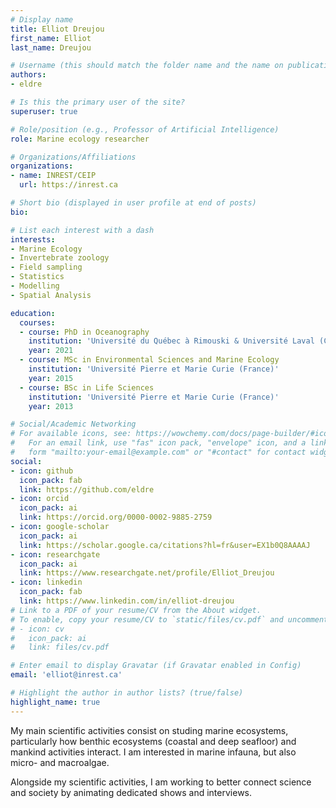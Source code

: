 ```yaml
---
# Display name
title: Elliot Dreujou
first_name: Elliot
last_name: Dreujou

# Username (this should match the folder name and the name on publications)
authors:
- eldre

# Is this the primary user of the site?
superuser: true

# Role/position (e.g., Professor of Artificial Intelligence)
role: Marine ecology researcher

# Organizations/Affiliations
organizations:
- name: INREST/CEIP
  url: https://inrest.ca

# Short bio (displayed in user profile at end of posts)
bio: 

# List each interest with a dash
interests:
- Marine Ecology
- Invertebrate zoology
- Field sampling
- Statistics
- Modelling
- Spatial Analysis

education:
  courses:
  - course: PhD in Oceanography
    institution: 'Université du Québec à Rimouski & Université Laval (Canada)'
    year: 2021
  - course: MSc in Environmental Sciences and Marine Ecology
    institution: 'Université Pierre et Marie Curie (France)'
    year: 2015
  - course: BSc in Life Sciences
    institution: 'Université Pierre et Marie Curie (France)'
    year: 2013

# Social/Academic Networking
# For available icons, see: https://wowchemy.com/docs/page-builder/#icons
#   For an email link, use "fas" icon pack, "envelope" icon, and a link in the
#   form "mailto:your-email@example.com" or "#contact" for contact widget.
social:
- icon: github
  icon_pack: fab
  link: https://github.com/eldre
- icon: orcid
  icon_pack: ai
  link: https://orcid.org/0000-0002-9885-2759
- icon: google-scholar
  icon_pack: ai
  link: https://scholar.google.ca/citations?hl=fr&user=EX1b0Q8AAAAJ
- icon: researchgate
  icon_pack: ai
  link: https://www.researchgate.net/profile/Elliot_Dreujou
- icon: linkedin
  icon_pack: fab
  link: https://www.linkedin.com/in/elliot-dreujou
# Link to a PDF of your resume/CV from the About widget.
# To enable, copy your resume/CV to `static/files/cv.pdf` and uncomment the lines below.
# - icon: cv
#   icon_pack: ai
#   link: files/cv.pdf

# Enter email to display Gravatar (if Gravatar enabled in Config)
email: 'elliot@inrest.ca'

# Highlight the author in author lists? (true/false)
highlight_name: true
---
```


My main scientific activities consist on studing marine ecosystems, particularly how benthic ecosystems (coastal and deep seafloor) and mankind activities interact. I am interested in marine infauna, but also micro- and macroalgae.

Alongside my scientific activities, I am working to better connect science and society by animating dedicated shows and interviews.
